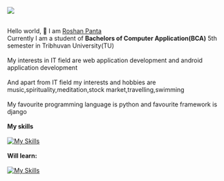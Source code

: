 ![](https://komarev.com/ghpvc/?username=Roshan2059)<br><br>

Hello world, 👋 I am <a href="roshanpanta.com.np">Roshan Panta</a><br>
Currently I am a student of **Bachelors of Computer Application(BCA)** 5th semester in Tribhuvan University(TU)<br><br>
My interests in IT field are web application development and android application development<br><br>
And apart from IT field my interests and hobbies are music,spirituality,meditation,stock market,travelling,swimming<br><br>
My favourite programming language is python and favourite framework is django<br><br>
**My skills**<br><br>
[![My Skills](https://skillicons.dev/icons?i=html,css,js,jquery,bootstrap,python,php,mysql,postgres,c,cs,java,git,github,&perline=6)](https://skillicons.dev)
<br><br>
**Will learn:**<br><br>
[![My Skills](https://skillicons.dev/icons?i=django,react,redux,tailwind,docker)](https://skillicons.dev)
